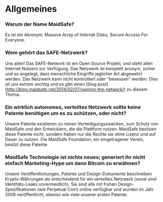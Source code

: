 # Allgemeines### Warum der Name MaidSafe?Es ist ein Akronym: Massive Array of Internet Disks, Secure Access For Everyone.### Wem gehört das SAFE-Netzwerk?Uns allen! Das SAFE-Network ist ein Open Source Projekt, und steht allen Internet Nutzern zur Verfügung. Das Netzwerk ist komplett anonym, sicher und so angelegt, dass menschliche Eingriffe jeglicher Art abgewehrt werden. Das Netzwerk kann nicht kontrolliert oder "besessen" werden. Dies ist uns extrem wichtig und es gibt einen [blog post] (http://blog.maidsafe.net/2014/02/07/owning-the-network/) zu diesem Thema.### Ein wirklich autonomes, verteiltes Netzwerk sollte keine Patente benötigen um es zu schützen, oder nicht?Unsere Patente existieren zu reinen Verteidigungszwecken, zum Schutz von MaidSafe und den Entwicklern, die die Plattform nutzen. MaidSafe besitzen diese Patente nicht, sondern haben nur die Rechte sie ohne Lizenz und auf Dauer zu nutzen. Die MaidSafe Foundation, ein eingetragener Verein, besitzt diese Patente.### MaidSafe Technologie ist nichts neues; generiert ihr nicht einfach Marketing-Hype um dann Bitcoin zu erwähnen?Unsere Veröffentlichungen, Patente und Design-Dokumente beschreiben Krypto-Währungen als entscheidend für ein verteiltes Netzwerk (sonst sind Identitäts-Leaks unvermeidlich). Sie sind alle mit frühen Design-Spezifikationen (wie Perpetual Coin) online verfügbar und wurden im Jahr 2006 veröffentlicht, ebenso wie viele unserer ersten Patente.